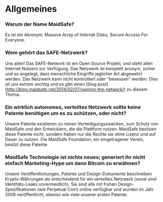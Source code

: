 # Allgemeines### Warum der Name MaidSafe?Es ist ein Akronym: Massive Array of Internet Disks, Secure Access For Everyone.### Wem gehört das SAFE-Netzwerk?Uns allen! Das SAFE-Network ist ein Open Source Projekt, und steht allen Internet Nutzern zur Verfügung. Das Netzwerk ist komplett anonym, sicher und so angelegt, dass menschliche Eingriffe jeglicher Art abgewehrt werden. Das Netzwerk kann nicht kontrolliert oder "besessen" werden. Dies ist uns extrem wichtig und es gibt einen [blog post] (http://blog.maidsafe.net/2014/02/07/owning-the-network/) zu diesem Thema.### Ein wirklich autonomes, verteiltes Netzwerk sollte keine Patente benötigen um es zu schützen, oder nicht?Unsere Patente existieren zu reinen Verteidigungszwecken, zum Schutz von MaidSafe und den Entwicklern, die die Plattform nutzen. MaidSafe besitzen diese Patente nicht, sondern haben nur die Rechte sie ohne Lizenz und auf Dauer zu nutzen. Die MaidSafe Foundation, ein eingetragener Verein, besitzt diese Patente.### MaidSafe Technologie ist nichts neues; generiert ihr nicht einfach Marketing-Hype um dann Bitcoin zu erwähnen?Unsere Veröffentlichungen, Patente und Design-Dokumente beschreiben Krypto-Währungen als entscheidend für ein verteiltes Netzwerk (sonst sind Identitäts-Leaks unvermeidlich). Sie sind alle mit frühen Design-Spezifikationen (wie Perpetual Coin) online verfügbar und wurden im Jahr 2006 veröffentlicht, ebenso wie viele unserer ersten Patente.